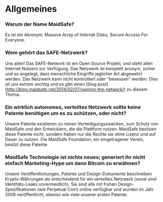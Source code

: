 # Allgemeines### Warum der Name MaidSafe?Es ist ein Akronym: Massive Array of Internet Disks, Secure Access For Everyone.### Wem gehört das SAFE-Netzwerk?Uns allen! Das SAFE-Network ist ein Open Source Projekt, und steht allen Internet Nutzern zur Verfügung. Das Netzwerk ist komplett anonym, sicher und so angelegt, dass menschliche Eingriffe jeglicher Art abgewehrt werden. Das Netzwerk kann nicht kontrolliert oder "besessen" werden. Dies ist uns extrem wichtig und es gibt einen [blog post] (http://blog.maidsafe.net/2014/02/07/owning-the-network/) zu diesem Thema.### Ein wirklich autonomes, verteiltes Netzwerk sollte keine Patente benötigen um es zu schützen, oder nicht?Unsere Patente existieren zu reinen Verteidigungszwecken, zum Schutz von MaidSafe und den Entwicklern, die die Plattform nutzen. MaidSafe besitzen diese Patente nicht, sondern haben nur die Rechte sie ohne Lizenz und auf Dauer zu nutzen. Die MaidSafe Foundation, ein eingetragener Verein, besitzt diese Patente.### MaidSafe Technologie ist nichts neues; generiert ihr nicht einfach Marketing-Hype um dann Bitcoin zu erwähnen?Unsere Veröffentlichungen, Patente und Design-Dokumente beschreiben Krypto-Währungen als entscheidend für ein verteiltes Netzwerk (sonst sind Identitäts-Leaks unvermeidlich). Sie sind alle mit frühen Design-Spezifikationen (wie Perpetual Coin) online verfügbar und wurden im Jahr 2006 veröffentlicht, ebenso wie viele unserer ersten Patente.